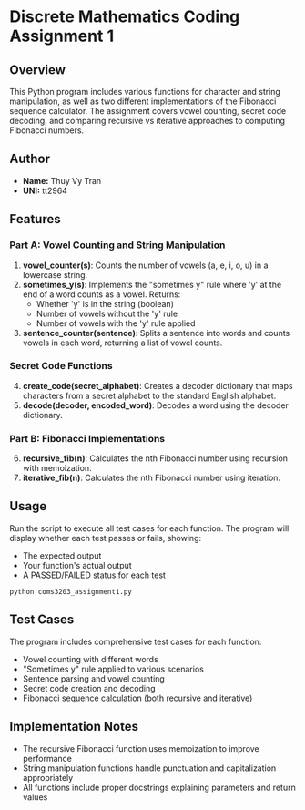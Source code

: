 # Discrete Mathematics Coding Assignment 1

## Overview
This Python program includes various functions for character and string manipulation, as well as two different implementations of the Fibonacci sequence calculator. The assignment covers vowel counting, secret code decoding, and comparing recursive vs iterative approaches to computing Fibonacci numbers.

## Author
- **Name:** Thuy Vy Tran
- **UNI:** tt2964

## Features

### Part A: Vowel Counting and String Manipulation
1. **vowel_counter(s)**: Counts the number of vowels (a, e, i, o, u) in a lowercase string.
2. **sometimes_y(s)**: Implements the "sometimes y" rule where 'y' at the end of a word counts as a vowel. Returns:
   - Whether 'y' is in the string (boolean)
   - Number of vowels without the 'y' rule
   - Number of vowels with the 'y' rule applied
3. **sentence_counter(sentence)**: Splits a sentence into words and counts vowels in each word, returning a list of vowel counts.

### Secret Code Functions
4. **create_code(secret_alphabet)**: Creates a decoder dictionary that maps characters from a secret alphabet to the standard English alphabet.
5. **decode(decoder, encoded_word)**: Decodes a word using the decoder dictionary.

### Part B: Fibonacci Implementations
6. **recursive_fib(n)**: Calculates the nth Fibonacci number using recursion with memoization.
7. **iterative_fib(n)**: Calculates the nth Fibonacci number using iteration.

## Usage
Run the script to execute all test cases for each function. The program will display whether each test passes or fails, showing:
- The expected output
- Your function's actual output
- A PASSED/FAILED status for each test

```
python coms3203_assignment1.py
```

## Test Cases
The program includes comprehensive test cases for each function:
- Vowel counting with different words
- "Sometimes y" rule applied to various scenarios
- Sentence parsing and vowel counting
- Secret code creation and decoding
- Fibonacci sequence calculation (both recursive and iterative)

## Implementation Notes
- The recursive Fibonacci function uses memoization to improve performance
- String manipulation functions handle punctuation and capitalization appropriately
- All functions include proper docstrings explaining parameters and return values